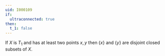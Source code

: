 ```yaml
---
uid: I000109
if:
  ultraconnected: true
then:
  t_1: false
---
```

If $X$ is $T_1$ and has at least two points $x,y$ then $\{x\}$ and $\{y\}$ are disjoint closed subsets of $X$.

